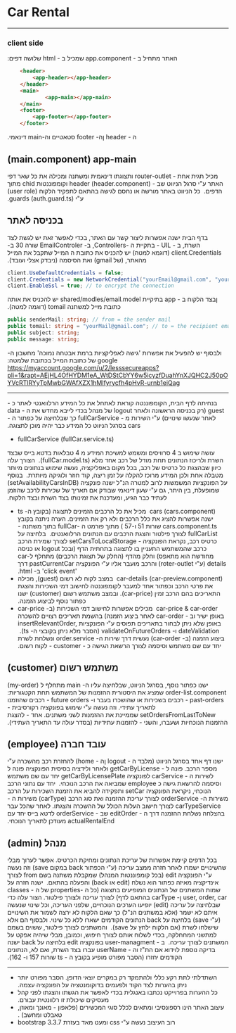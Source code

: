 # Car Rental
***
### client side 
&#x202b; האתר מתחיל ב - app.component שמכיל ב  - html שלושה דפים:   
```html
    <header>
        <app-header></app-header>
    </header>
    <main>
            <app-main></app-main> 
    </main>
    <footer>
        <app-footer></app-footer>
    </footer>
```
&#x202b; ה - header ןה- footer סטאטיים וה-main דינאמי.
## (main.component) app-main
&#x202b; מכיל תגית אחת - router-outlet ותצוגתו דינאמית ומשתנה ומכילה את כל שאר דפי האתר ע"י סרגל הניווט שב - header   (header.component) וקומפוננטות chid מתוך הדפים.
&#x202b; כל הניווט באתר מורשה או נחסם לגישה בהתאם לתפקיד הלקוח (user role) ע"י guards (auth.guard.ts).
## בכניסה לאתר
&#x202b; בדף הבית ישנה אפשרות ליצור קשר עם האתר, בכדי לאפשר זאת יש לגשת לצד השרת, ב - UIL - בתקיית ה -Controllers, ב- EmailControler שורה 30 ב- client.Credentials (דוגמא למטה) יש להכניס את כתובת ה המייל שתקבל את המייל מהאתר, (של gmail) ואת הסיסמה (ניבדק אצלי ועובד).
```csharp
client.UseDefaultCredentials = false;
client.Credentials = new NetworkCredential("yourEmail@gmail.com", "your password"); // the sender email address & sender password
client.EnableSsl = true; // to encrypt the connection
```
&#x202b; ןבצד הלקוח ב - app בתיקיית shared/modles/email.model יש להכניס את אותה כתובת מייל למשתנה tomail (דוגמה למטה).
```typeScript
public senderMail: string; // from = the sender mail
public tomail: string = "yourMail@gmail.com"; // to = the recipient email
public subject: string;
public message: string;
```
&#x202b; ולבסוף יש להפעיל את אפשרות 'גישה לאפליקציות ברמת אבטחה נמוכה' מחשבון ה-google של כתובת המייל בכתובת שלמטה:
https://myaccount.google.com/u/2/lesssecureapps?pli=1&rapt=AEjHL4OfHYDM1eA_WtDStCbYY6w5icyzfDuahYnXJQHC2J50pOYVcRTlRYyTpMwbGWAfXZX1hMlfyrycfh4pHvR-urnb1eiQag
***
&#x202b; בנחיתה לדף הבית, הקומפוננטה קוראת לאתחל את כל המידע הרלוואנטי לאתר כ -guest (רק בכניסה הראשונה ולאחר logout של מנהל בכדי לייבא מחדש את ה - data לאחר שנעשו שינויים) ע"י השירות מ - fullCarService כך שבלחיצה על כפתור ה - cars בסרגל הניווט כל המידע כבר יהיה מוכן לתצוגה.
* &#x202b; fullCarService (fullCar.service.ts)

&#x202b; עושה שימוש ב 4 סרוויסים ומשמש למשיכת המידע מ 4 טבלאות בדטא בייס שבצד השרת ולריכוז הנתונים תחת מודל של רכב אחד מלא (fullCar.model.ts).
&#x202b; הצורך עלה כיוון שבהצגת כל כרטיס של רכב, בכל מקום באפליקציה, נעשה שימוש בנתונים מיותר מטבלה אחת ולכן המידע מרוכז להקלה על זמן ריצה, קוד חוזר ולוגיקה מיותרת.
&#x202b; בנוסף על הפונקציות המשמשות לרוב למטרה הנ"ל ישנה פונקציה (setAvailabilityCarsInDB) שמופעלת, בין היתר, גם ע"י שעון דינאמי שבודק אם תאריך של שכירות לרכב שהוזמן לעתיד כבר הגיע,  ומעדכנת את זמינותו בצד השרת ובצד הלקוח.
* &#x202b; cars (cars.component)
&#x202b; מכיל את כל הרכבים הזמינים לתצוגה (בקובץ ה- ts ישנה אפשרות להציג את כלל הרכבים ולא רק את הזמינים. הערה ניתנה בקובץ cars.component.ts שורות 51 ו-57 ) מתוך פורמט ה -fullCar בתוך משתנה - fullCarList לצורך פילטור והצגת הרכבים עם הנתונים הרלוואנטים.
&#x202b; בלחיצה על כרטיס רכב, נקראת הפונקציה - setCarsToLocalStorage לצורך שמירת הרכב כרכב שהמשתמש התעניין בו לתצוגה בתחתית הדף (ובכל logout או כניסה מחודשת הוא מתאפס) וחלק מהדף (החלק של תצוגת הרכבים) מתחלף לcar-details (ע"י roter-outlet) והרכב מועבר אליו ע"י הפונקציה pastCurrentCar דרך 'click event' ב- html.
* &#x202b; car-details (car-preview.component)
&#x202b; במצב לקוח לא רשום (guest), מכילה את פרטי הרכב וכפתור אחד למעבר לקומפוננטה לחישוב דמי השכירות והצגת התאריכים בהם הרכב זמין (car-price). ובמצב משתמש רשום (customer) ישנו כפתור נוסף לביצוע הזמנה.
* &#x202b; car-price & car-order
&#x202b; מכילים אפשרות לחישוב דמי השכירות (ב- car-price באופן ישיר וב - car-order לאחר ביצוע הזמנה) בהשמת תאריכים רצויים להשכרה באופן שלא ניתן לבחור בתאריכים תפוסים ע"י הפונקציות   insertRelevantOrder, dateValidation ו- validateOnFutureOrders (הסבר מלא ניתן בקובצי ה- ts).
&#x202b; ביצוע הזמנה (ב- car-order)  נעשית דרך שירות ה- order.service ונשלחת לשרת יחד עם שם משתמש וסיסמה לצורך הרשאת הגישה כ - customer - לקוח רשום.
## &#x202b; משתמש רשום (customer)
&#x202b; ישנו כפתור נוסף, בסרגל הניווט, שבלחיצה עליו ה- main מתחלף ל (my-order) order-list.component שמציג את היסטורית ההזמנות של המשתמש תחת הקטגוריות: past-orders - רכבים בשכירות או שהושכרו בעבר ו- future orders - רכבים שהוזמנו לתאריך עתידי. וזה נעשה ע"י שימוש בפונקציה רקורסיבית - setOrdersFromLastToNew שממיינת את ההזמנות לשני משתנים. אחד - להצגת ההזמנות הנוכחיות ושעברו, והשני - להזמנות עתידיות (בסדר עולה עד התאריך העתידי).
## &#x202b; עובד חברה (employee)
&#x202b; ישנו דף אחד בסרגל הניווט (מלבד ה - logout ןה - home) להחזרת רכב מהשכרה ע"י מספר הרכב. פונה ל - getCarByLicense ולאחר ולידציה בסיסית הפונקציה פונה  ל לשירות ה - carService לפונקציה getCarByLicensePlate יחד עם שם משתמש וסיסמה להרשאת גישה כ employee שמביאה את הרכב הנוכחי.
&#x202b; יחד עם נתוני הרכב הנוכחי, ניקראת הפונקציה setCar ותפקידה להביא את הזמנת השכירות על הרכב משירות ה- orderService לצורך עריכת ההזמנה ואת סוג הרכב (carType) משירות ה - carTypeService לצורך חישוב העלות הכולל של ההשכרה והצגתו. לאחר שהכל עבר בהצלחה נשלחת ההזמנה דרך ה - editOrder שב - orderService לדטא בייס יחד עם actualRentalEnd מעודכן לתאריך הנוכחי.
## &#x202b; מנהל (admin)
&#x202b; בכל הדפים קיימת אפשרות של עריכת הנתונים ומחיקת הכרטיס. אפשר לערוך מבלי שהשינויים ישמרו לאחר חזרה ממצב עריכה (ע"י הכפתור back במקום save) וזה נעשה ע"י הפונקציה edit (בכל קומפוננטות המנהל) שמקבלת משתנה בשם from לצורך אינדיקציה מאיזה כפתור הוא נשלח (edit או back) והפעלה בהתאם.
&#x202b; ישנה חזרה על שמות המשתנים של הנתונים המופיעים בתצוגה (כל ה -properties של ה - classes user, order, car ן- carType בהתאם לדף) לצורך עריכה ולצורך פילטור. הצור עלה כדי שבלחיצה על עריכה (edit) יופיעו הערכים הנוכחיים, שלפני העריכה, וכל שינוי שנעשה איתם לא ישמר (אלא במשתנים הנ"ל) כך שאם הלקוח לא ירצה לשמור את השינויים (ע"י save) בלחיצה על back הנתונים הקודמים ישארו ללא כל שינוי. ולבסוף הם אלא שישלחו לשרת (אם הלקוח ילחץ על save).
&#x202b; והמשתנים לצורך פילטור, ששוים בשמם למתשני המחחלקה, בכדי לשלוח אותם לצורך חיפוש, וכמובן, מבלי שיהיה אפקט על המשתנים לצורך עריכה.
&#x202b; ב - user-managment בפונקציה edit בלחיצה על back ישנה בדיקה נוספת לוידוא אם הת"ז וה - userName עברו בצד השרת, ואם לא, הנתונים הקודמים יחזרו (הסבר מפורט מופיע בקובץ ה - ts שורות 157 ו- 162).

*** 
* &#x202b; השתדלתי לתת רקע כללי ולהתמקד רק במקרים יוצאי הדופן. הסבר מפורט יותר ניתן בהערות לצד הקוד ולפעמים בדוקומנטציה על הפונקציה עצמה.
* &#x202b; כל ההערות בפרוייקט נכתבו באנגלית בכדי לאפשר את הגשתו והצגתו לפני קהל מעסיקים שיכולת זו רלוונטית עבורם.
* &#x202b; עיצוב האתר הינו רספונסיבי ומתאים לכלל סוגי המכשירים (פלאפון - מאונך ומאוזן, טאבלט ומחשב) .
* &#x202b; רוב העיצוב נעשה ע"י css ומעט מאד בעזרת bootstrap 3.3.7
